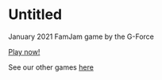 # Untitled

January 2021 FamJam game by the G-Force

[Play now!](https://the-g-force.github.io/FamJam-January2021)

See our other games [here](https://the-g-force.github.io)
